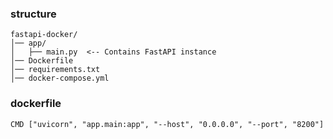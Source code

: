### structure
```plaintext
fastapi-docker/
│── app/
│   ├── main.py  <-- Contains FastAPI instance
│── Dockerfile
│── requirements.txt
│── docker-compose.yml
```

### dockerfile
```aiignore
CMD ["uvicorn", "app.main:app", "--host", "0.0.0.0", "--port", "8200"]

```